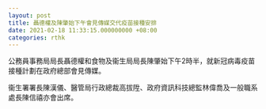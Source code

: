 ```yaml
---
layout: post
title: 聶德權及陳肇始下午會見傳媒交代疫苗接種安排
date: 2021-02-18 11:33:15.000000000 +08:00
categories: rthk
---
```


公務員事務局局長聶德權和食物及衞生局局長陳肇始下午2時半，就新冠病毒疫苗接種計劃在政府總部會見傳媒。

衞生署署長陳漢儀、醫管局行政總裁高拔陞、政府資訊科技總監林偉喬及一般職系處長陳信禧亦會出席。
